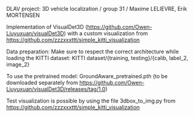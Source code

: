DLAV project: 3D vehicle localization / group 31 / Maxime LELIEVRE, Erik MORTENSEN

Implementation of VisualDet3D (https://github.com/Owen-Liuyuxuan/visualDet3D) with a custom visualization from https://github.com/zzzxxxttt/simple_kitti_visualization

Data preparation:
Make sure to respect the correct architecture while loading the KITTI dataset:
KITTI dataset/{training, testing}/{calib, label_2, image_2}
 

To use the pretrained model: GroundAware_pretrained.pth (to be downloaded separately from https://github.com/Owen-Liuyuxuan/visualDet3D/releases/tag/1.0)

Test visualization is possible by using the file  3dbox_to_img.py from https://github.com/zzzxxxttt/simple_kitti_visualization


